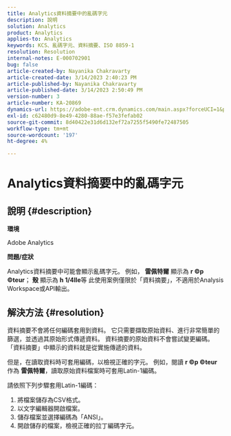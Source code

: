 ```yaml
---
title: Analytics資料摘要中的亂碼字元
description: 說明
solution: Analytics
product: Analytics
applies-to: Analytics
keywords: KCS、亂碼字元、資料摘要、ISO 8859-1
resolution: Resolution
internal-notes: E-000702901
bug: false
article-created-by: Nayanika Chakravarty
article-created-date: 3/14/2023 2:40:23 PM
article-published-by: Nayanika Chakravarty
article-published-date: 3/14/2023 2:50:49 PM
version-number: 3
article-number: KA-20869
dynamics-url: https://adobe-ent.crm.dynamics.com/main.aspx?forceUCI=1&pagetype=entityrecord&etn=knowledgearticle&id=635a4c26-76c2-ed11-83ff-6045bd006a22
exl-id: c62480d9-8e49-4280-88ae-f57e3fefab02
source-git-commit: 8d40422e31d6d132ef72a7255f5490fe72487505
workflow-type: tm+mt
source-wordcount: '197'
ht-degree: 4%

---
```


# Analytics資料摘要中的亂碼字元

## 說明 {#description}


<b>環境</b>

Adobe Analytics

<b>問題/症狀</b>

Analytics資料摘要中可能會顯示亂碼字元。 例如， <b>雷佩特爾</b> 顯示為 <b>r ©p ©teur</b>； <b>殼</b> 顯示為 <b>h 1/4lle</b>等 此使用案例僅限於「資料摘要」，不適用於Analysis Workspace或API輸出。


## 解決方法 {#resolution}


資料摘要不會將任何編碼套用到資料。 它只需要擷取原始資料、進行非常簡單的篩選，並透過其原始形式傳遞資料。 資料摘要的原始資料不會嘗試變更編碼。 「資料摘要」中顯示的資料就是從實施傳遞的資料。

但是，在讀取資料時可套用編碼，以檢視正確的字元。 例如，閱讀 <b>r ©p ©teur</b> 作為 <b>雷佩特爾</b>，讀取原始資料檔案時可套用Latin-1編碼。

請依照下列步驟套用Latin-1編碼：

1. 將檔案儲存為CSV格式。
2. 以文字編輯器開啟檔案。
3. 儲存檔案並選擇編碼為「ANSI」。
4. 開啟儲存的檔案，檢視正確的拉丁編碼字元。
